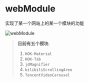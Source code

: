 # webModule

实现了某一个网站上的某一个模块的功能

![webModule](https://socialify.git.ci/xieleihan/webModule/image?description=1&font=Source%20Code%20Pro&forks=1&issues=1&language=1&logo=https%3A%2F%2Favatars.githubusercontent.com%2Fu%2F57227318%3Fv%3D4&name=1&owner=1&pattern=Floating%20Cogs&pulls=1&stargazers=1&theme=Light)



> **目前有五个模块**:
>
> 1. `HOK-Material`
> 2. `HOK-Tab`
> 3. `jdMagnifier`
> 4. `bilibiliScrollingAreo`
> 5. `TencentVideoCarousel`
